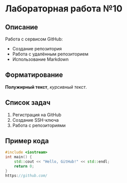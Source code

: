 # Лабораторная работа №10

## Описание
Работа с сервисом GitHub:
- Создание репозитория
- Работа с удалённым репозиторием
- Использование Markdown

## Форматирование
**Полужирный текст**, *курсивный текст*.

## Список задач
1. Регистрация на GitHub
2. Создание SSH-ключа
3. Работа с репозиториями

## Пример кода
```cpp
#include <iostream>
int main() {
    std::cout << "Hello, GitHub!" << std::endl;
    return 0;
}
https://github.com/
